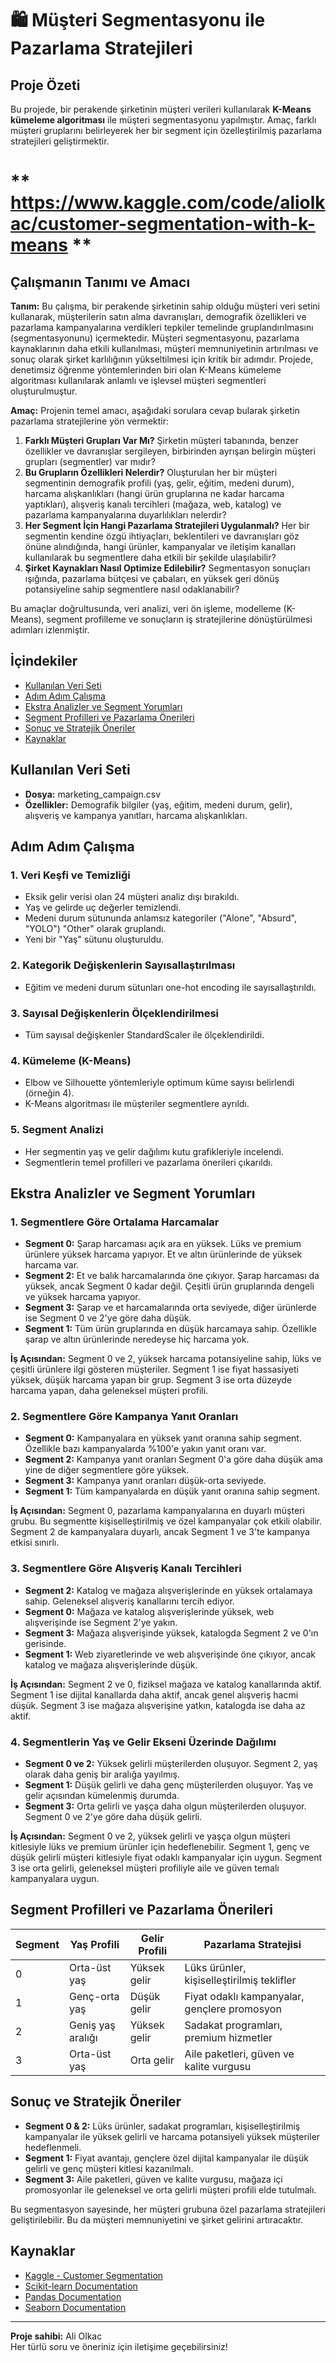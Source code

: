 # 🛍️ Müşteri Segmentasyonu ile Pazarlama Stratejileri

## Proje Özeti
Bu projede, bir perakende şirketinin müşteri verileri kullanılarak **K-Means kümeleme algoritması** ile müşteri segmentasyonu yapılmıştır. Amaç, farklı müşteri gruplarını belirleyerek her bir segment için özelleştirilmiş pazarlama stratejileri geliştirmektir.

# ** https://www.kaggle.com/code/aliolkac/customer-segmentation-with-k-means **

## Çalışmanın Tanımı ve Amacı

**Tanım:**
Bu çalışma, bir perakende şirketinin sahip olduğu müşteri veri setini kullanarak, müşterilerin satın alma davranışları, demografik özellikleri ve pazarlama kampanyalarına verdikleri tepkiler temelinde gruplandırılmasını (segmentasyonunu) içermektedir. Müşteri segmentasyonu, pazarlama kaynaklarının daha etkili kullanılması, müşteri memnuniyetinin artırılması ve sonuç olarak şirket karlılığının yükseltilmesi için kritik bir adımdır. Projede, denetimsiz öğrenme yöntemlerinden biri olan K-Means kümeleme algoritması kullanılarak anlamlı ve işlevsel müşteri segmentleri oluşturulmuştur.

**Amaç:**
Projenin temel amacı, aşağıdaki sorulara cevap bularak şirketin pazarlama stratejilerine yön vermektir:

1.  **Farklı Müşteri Grupları Var Mı?** Şirketin müşteri tabanında, benzer özellikler ve davranışlar sergileyen, birbirinden ayrışan belirgin müşteri grupları (segmentler) var mıdır?
2.  **Bu Grupların Özellikleri Nelerdir?** Oluşturulan her bir müşteri segmentinin demografik profili (yaş, gelir, eğitim, medeni durum), harcama alışkanlıkları (hangi ürün gruplarına ne kadar harcama yaptıkları), alışveriş kanalı tercihleri (mağaza, web, katalog) ve pazarlama kampanyalarına duyarlılıkları nelerdir?
3.  **Her Segment İçin Hangi Pazarlama Stratejileri Uygulanmalı?** Her bir segmentin kendine özgü ihtiyaçları, beklentileri ve davranışları göz önüne alındığında, hangi ürünler, kampanyalar ve iletişim kanalları kullanılarak bu segmentlere daha etkili bir şekilde ulaşılabilir?
4.  **Şirket Kaynakları Nasıl Optimize Edilebilir?** Segmentasyon sonuçları ışığında, pazarlama bütçesi ve çabaları, en yüksek geri dönüş potansiyeline sahip segmentlere nasıl odaklanabilir?

Bu amaçlar doğrultusunda, veri analizi, veri ön işleme, modelleme (K-Means), segment profilleme ve sonuçların iş stratejilerine dönüştürülmesi adımları izlenmiştir.

## İçindekiler
- [Kullanılan Veri Seti](#kullanılan-veri-seti)
- [Adım Adım Çalışma](#adım-adım-çalışma)
- [Ekstra Analizler ve Segment Yorumları](#ekstra-analizler-ve-segment-yorumları)
- [Segment Profilleri ve Pazarlama Önerileri](#segment-profilleri-ve-pazarlama-önerileri)
- [Sonuç ve Stratejik Öneriler](#sonuç-ve-stratejik-öneriler)
- [Kaynaklar](#kaynaklar)

## Kullanılan Veri Seti
- **Dosya:** marketing_campaign.csv
- **Özellikler:** Demografik bilgiler (yaş, eğitim, medeni durum, gelir), alışveriş ve kampanya yanıtları, harcama alışkanlıkları.

## Adım Adım Çalışma

### 1. Veri Keşfi ve Temizliği
- Eksik gelir verisi olan 24 müşteri analiz dışı bırakıldı.
- Yaş ve gelirde uç değerler temizlendi.
- Medeni durum sütununda anlamsız kategoriler ("Alone", "Absurd", "YOLO") "Other" olarak gruplandı.
- Yeni bir "Yaş" sütunu oluşturuldu.

### 2. Kategorik Değişkenlerin Sayısallaştırılması
- Eğitim ve medeni durum sütunları one-hot encoding ile sayısallaştırıldı.

### 3. Sayısal Değişkenlerin Ölçeklendirilmesi
- Tüm sayısal değişkenler StandardScaler ile ölçeklendirildi.

### 4. Kümeleme (K-Means)
- Elbow ve Silhouette yöntemleriyle optimum küme sayısı belirlendi (örneğin 4).
- K-Means algoritması ile müşteriler segmentlere ayrıldı.

### 5. Segment Analizi
- Her segmentin yaş ve gelir dağılımı kutu grafikleriyle incelendi.
- Segmentlerin temel profilleri ve pazarlama önerileri çıkarıldı.

## Ekstra Analizler ve Segment Yorumları

### 1. Segmentlere Göre Ortalama Harcamalar
- **Segment 0:** Şarap harcaması açık ara en yüksek. Lüks ve premium ürünlere yüksek harcama yapıyor. Et ve altın ürünlerinde de yüksek harcama var.
- **Segment 2:** Et ve balık harcamalarında öne çıkıyor. Şarap harcaması da yüksek, ancak Segment 0 kadar değil. Çeşitli ürün gruplarında dengeli ve yüksek harcama yapıyor.
- **Segment 3:** Şarap ve et harcamalarında orta seviyede, diğer ürünlerde ise Segment 0 ve 2'ye göre daha düşük.
- **Segment 1:** Tüm ürün gruplarında en düşük harcamaya sahip. Özellikle şarap ve altın ürünlerinde neredeyse hiç harcama yok.

**İş Açısından:** Segment 0 ve 2, yüksek harcama potansiyeline sahip, lüks ve çeşitli ürünlere ilgi gösteren müşteriler. Segment 1 ise fiyat hassasiyeti yüksek, düşük harcama yapan bir grup. Segment 3 ise orta düzeyde harcama yapan, daha geleneksel müşteri profili.

### 2. Segmentlere Göre Kampanya Yanıt Oranları
- **Segment 0:** Kampanyalara en yüksek yanıt oranına sahip segment. Özellikle bazı kampanyalarda %100'e yakın yanıt oranı var.
- **Segment 2:** Kampanya yanıt oranları Segment 0'a göre daha düşük ama yine de diğer segmentlere göre yüksek.
- **Segment 3:** Kampanya yanıt oranları düşük-orta seviyede.
- **Segment 1:** Tüm kampanyalarda en düşük yanıt oranına sahip segment.

**İş Açısından:** Segment 0, pazarlama kampanyalarına en duyarlı müşteri grubu. Bu segmentte kişiselleştirilmiş ve özel kampanyalar çok etkili olabilir. Segment 2 de kampanyalara duyarlı, ancak Segment 1 ve 3'te kampanya etkisi sınırlı.

### 3. Segmentlere Göre Alışveriş Kanalı Tercihleri
- **Segment 2:** Katalog ve mağaza alışverişlerinde en yüksek ortalamaya sahip. Geleneksel alışveriş kanallarını tercih ediyor.
- **Segment 0:** Mağaza ve katalog alışverişlerinde yüksek, web alışverişinde ise Segment 2'ye yakın.
- **Segment 3:** Mağaza alışverişinde yüksek, katalogda Segment 2 ve 0'ın gerisinde.
- **Segment 1:** Web ziyaretlerinde ve web alışverişinde öne çıkıyor, ancak katalog ve mağaza alışverişlerinde düşük.

**İş Açısından:** Segment 2 ve 0, fiziksel mağaza ve katalog kanallarında aktif. Segment 1 ise dijital kanallarda daha aktif, ancak genel alışveriş hacmi düşük. Segment 3 ise mağaza alışverişine yatkın, katalogda ise daha az aktif.

### 4. Segmentlerin Yaş ve Gelir Ekseni Üzerinde Dağılımı
- **Segment 0 ve 2:** Yüksek gelirli müşterilerden oluşuyor. Segment 2, yaş olarak daha geniş bir aralığa yayılmış.
- **Segment 1:** Düşük gelirli ve daha genç müşterilerden oluşuyor. Yaş ve gelir açısından kümelenmiş durumda.
- **Segment 3:** Orta gelirli ve yaşça daha olgun müşterilerden oluşuyor. Segment 0 ve 2'ye göre daha düşük gelirli.

**İş Açısından:** Segment 0 ve 2, yüksek gelirli ve yaşça olgun müşteri kitlesiyle lüks ve premium ürünler için hedeflenebilir. Segment 1, genç ve düşük gelirli müşteri kitlesiyle fiyat odaklı kampanyalar için uygun. Segment 3 ise orta gelirli, geleneksel müşteri profiliyle aile ve güven temalı kampanyalara uygun.

## Segment Profilleri ve Pazarlama Önerileri

| Segment | Yaş Profili         | Gelir Profili      | Pazarlama Stratejisi                        |
|---------|---------------------|--------------------|----------------------------------------------|
| 0       | Orta-üst yaş        | Yüksek gelir       | Lüks ürünler, kişiselleştirilmiş teklifler  |
| 1       | Genç-orta yaş       | Düşük gelir        | Fiyat odaklı kampanyalar, gençlere promosyon|
| 2       | Geniş yaş aralığı   | Yüksek gelir       | Sadakat programları, premium hizmetler       |
| 3       | Orta-üst yaş        | Orta gelir         | Aile paketleri, güven ve kalite vurgusu      |

## Sonuç ve Stratejik Öneriler

- **Segment 0 & 2:** Lüks ürünler, sadakat programları, kişiselleştirilmiş kampanyalar ile yüksek gelirli ve harcama potansiyeli yüksek müşteriler hedeflenmeli.
- **Segment 1:** Fiyat avantajı, gençlere özel dijital kampanyalar ile düşük gelirli ve genç müşteri kitlesi kazanılmalı.
- **Segment 3:** Aile paketleri, güven ve kalite vurgusu, mağaza içi promosyonlar ile geleneksel ve orta gelirli müşteri profili elde tutulmalı.

Bu segmentasyon sayesinde, her müşteri grubuna özel pazarlama stratejileri geliştirilebilir. Bu da müşteri memnuniyetini ve şirket gelirini artıracaktır.

## Kaynaklar
- [Kaggle - Customer Segmentation](https://www.kaggle.com/code/karnikakapoor/customer-segmentation-clustering/notebook)
- [Scikit-learn Documentation](https://scikit-learn.org/stable/modules/clustering.html#k-means)
- [Pandas Documentation](https://pandas.pydata.org/)
- [Seaborn Documentation](https://seaborn.pydata.org/)

---

**Proje sahibi:** Ali Olkac  
Her türlü soru ve öneriniz için iletişime geçebilirsiniz!